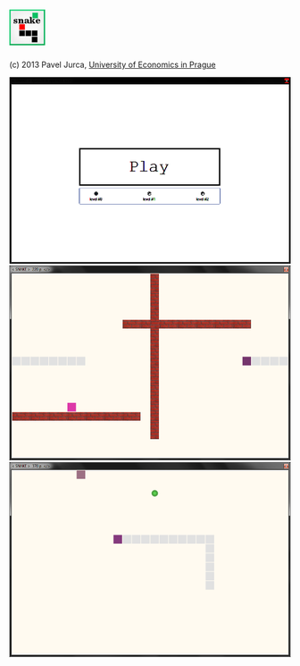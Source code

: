 # [![snake](ico/ico.png)](https://github.com/paveljurca/snake/raw/master/download/snake.exe)

(c) 2013 Pavel Jurca, [University of Economics in Prague](https://isis.vse.cz/katalog/syllabus.pl?predmet=101612;typ=1;jazyk=3;vystup=1;lang=en)

![play](screenshots/play.png)
![walls](screenshots/walls.png)
![basic](screenshots/basic.png)
